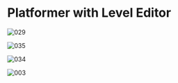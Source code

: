 # Platformer with Level Editor

![029](https://github.com/JoeLumbley/Platformer-with-Level-Editor/assets/77564255/5f513987-2b94-4911-9725-f62b9c319913)

![035](https://github.com/JoeLumbley/Platformer-with-Level-Editor/assets/77564255/101a9e2e-d44f-4fb0-838a-833831c59c69)

![034](https://github.com/JoeLumbley/Platformer-with-Level-Editor/assets/77564255/1cd291d9-d508-433b-8c81-d3f846e0657d)
































![003](https://github.com/JoeLumbley/Platformer-with-Level-Editor/assets/77564255/9ad10840-2c31-4bf2-8d92-1f5aab2b8312)



